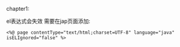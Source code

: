 chapter1:

el表达式会失效
需要在jap页面添加:
```
<%@ page contentType="text/html;charset=UTF-8" language="java" isELIgnored="false" %>
```
